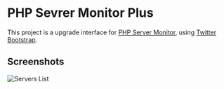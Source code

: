 # PHP Sevrer Monitor Plus

This project is a upgrade interface for [PHP Server Monitor](http://phpservermon.sourceforge.net), using [Twitter Bootstrap](http://twitter.github.com/bootstrap/).

## Screenshots

![Servers List](https://github.com/madeinnordeste/PHP-Server-Monitor-Plus/raw/master/static/screenshots/1.png)

